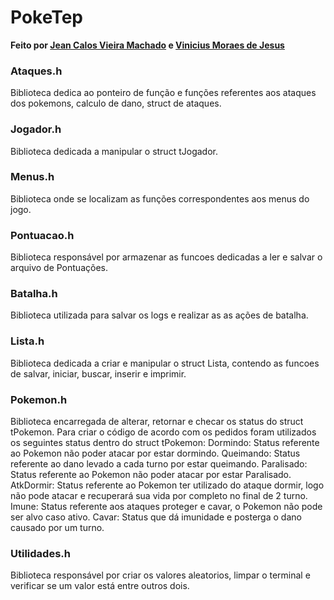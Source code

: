 # PokeTep

**Feito por [Jean Calos Vieira Machado](https://github.com/caje-vi) e [Vinicius Moraes de Jesus](https://github.com/ViniciusMdJ)**


### Ataques.h
Biblioteca dedica ao ponteiro de função e funções referentes aos ataques dos pokemons, calculo de dano, struct de ataques.

### Jogador.h
Biblioteca dedicada a manipular o struct tJogador.

### Menus.h
Biblioteca onde se localizam as funções correspondentes aos menus do jogo.
    
### Pontuacao.h
Biblioteca responsável por armazenar as funcoes dedicadas a ler e salvar o arquivo de Pontuações.

### Batalha.h
Biblioteca utilizada para salvar os logs e realizar as as ações de batalha.
    
### Lista.h
Biblioteca dedicada a criar e manipular o struct Lista, contendo as funcoes de salvar, iniciar, buscar, inserir e imprimir.

### Pokemon.h
Biblioteca encarregada de alterar, retornar e checar os status do struct tPokemon.
Para criar o código de acordo com os pedidos foram utilizados os seguintes status dentro do struct tPokemon:
Dormindo: Status referente ao Pokemon não poder atacar por estar dormindo.
Queimando: Status referente ao dano levado a cada turno por estar queimando.
Paralisado: Status referente ao Pokemon não poder atacar por estar Paralisado.
AtkDormir: Status referente ao Pokemon ter utilizado do ataque dormir, logo não pode atacar e recuperará sua vida por completo no final de 2 turno.
Imune: Status referente aos ataques proteger e cavar, o Pokemon não pode ser alvo caso ativo.
Cavar: Status que dá imunidade e posterga o dano causado por um turno.

### Utilidades.h
Biblioteca responsável por criar os valores aleatorios, limpar o terminal e verificar se um valor está entre outros dois.
